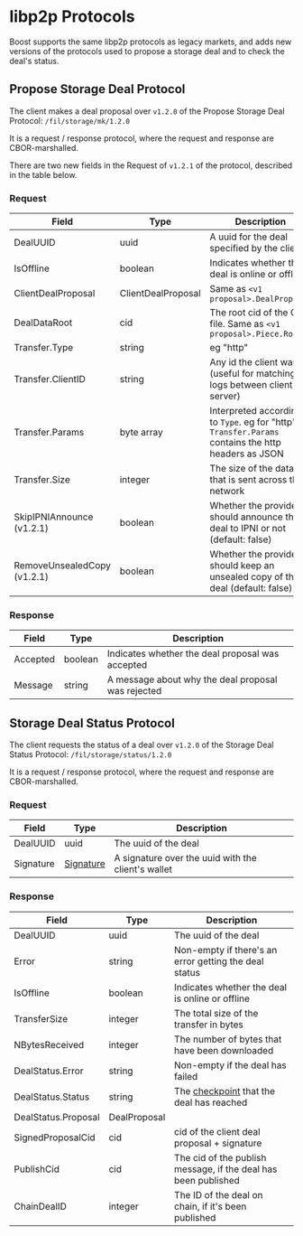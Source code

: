 # libp2p Protocols

Boost supports the same libp2p protocols as legacy markets, and adds new versions of the protocols used to propose a storage deal and to check the deal's status.

## Propose Storage Deal Protocol

The client makes a deal proposal over `v1.2.0` of the Propose Storage Deal Protocol: `/fil/storage/mk/1.2.0`

It is a request / response protocol, where the request and response are CBOR-marshalled.

There are two new fields in the Request of `v1.2.1` of the protocol, described in the table below.

### Request

| Field                       | Type               | Description                                                                                        |
|-----------------------------|--------------------|----------------------------------------------------------------------------------------------------|
| DealUUID                    | uuid               | A uuid for the deal specified by the client                                                        |
| IsOffline                   | boolean            | Indicates whether the deal is online or offline                                                    |
| ClientDealProposal          | ClientDealProposal | Same as `<v1 proposal>.DealProposal`                                                               |
| DealDataRoot                | cid                | The root cid of the CAR file. Same as `<v1 proposal>.Piece.Root`                                   |
| Transfer.Type               | string             | eg "http"                                                                                          |
| Transfer.ClientID           | string             | Any id the client wants (useful for matching logs between client and server)                       |
| Transfer.Params             | byte array         | Interpreted according to `Type`. eg for "http" `Transfer.Params` contains the http headers as JSON |
| Transfer.Size               | integer            | The size of the data that is sent across the network                                               |
| SkipIPNIAnnounce (v1.2.1)   | boolean            | Whether the provider should announce the deal to IPNI or not  (default: false)                     |
| RemoveUnsealedCopy (v1.2.1) | boolean            | Whether the provider should keep an unsealed copy of the deal  (default: false)                    |

### Response

| Field    | Type    | Description                                        |
| -------- | ------- | -------------------------------------------------- |
| Accepted | boolean | Indicates whether the deal proposal was accepted   |
| Message  | string  | A message about why the deal proposal was rejected |

## Storage Deal Status Protocol

The client requests the status of a deal over `v1.2.0` of the Storage Deal Status Protocol: `/fil/storage/status/1.2.0`

It is a request / response protocol, where the request and response are CBOR-marshalled.

### Request

| Field     | Type                                                                                                                                      | Description                                        |
| --------- | ----------------------------------------------------------------------------------------------------------------------------------------- | -------------------------------------------------- |
| DealUUID  | uuid                                                                                                                                      | The uuid of the deal                               |
| Signature | [Signature](https://github.com/filecoin-project/go-state-types/blob/057cdfb837f7a0309c1607c7c4640f315e51d7af/crypto/signature.go#L36-L39) | A signature over the uuid with the client's wallet |

### Response

| Field               | Type         | Description                                                                                                                                                                                   |
| ------------------- | ------------ | --------------------------------------------------------------------------------------------------------------------------------------------------------------------------------------------- |
| DealUUID            | uuid         | The uuid of the deal                                                                                                                                                                          |
| Error               | string       | Non-empty if there's an error getting the deal status                                                                                                                                         |
| IsOffline           | boolean      | Indicates whether the deal is online or offline                                                                                                                                               |
| TransferSize        | integer      | The total size of the transfer in bytes                                                                                                                                                       |
| NBytesReceived      | integer      | The number of bytes that have been downloaded                                                                                                                                                 |
| DealStatus.Error    | string       | Non-empty if the deal has failed                                                                                                                                                              |
| DealStatus.Status   | string       | The [checkpoint](https://github.com/filecoin-project/boost/blob/4fb17ba117784479e09db4012a3abf9862b8afd9/storagemarket/types/dealcheckpoints/checkpoints.go#L7-L15) that the deal has reached |
| DealStatus.Proposal | DealProposal |                                                                                                                                                                                               |
| SignedProposalCid   | cid          | cid of the client deal proposal + signature                                                                                                                                                   |
| PublishCid          | cid          | The cid of the publish message, if the deal has been published                                                                                                                                |
| ChainDealID         | integer      | The ID of the deal on chain, if it's been published                                                                                                                                           |

